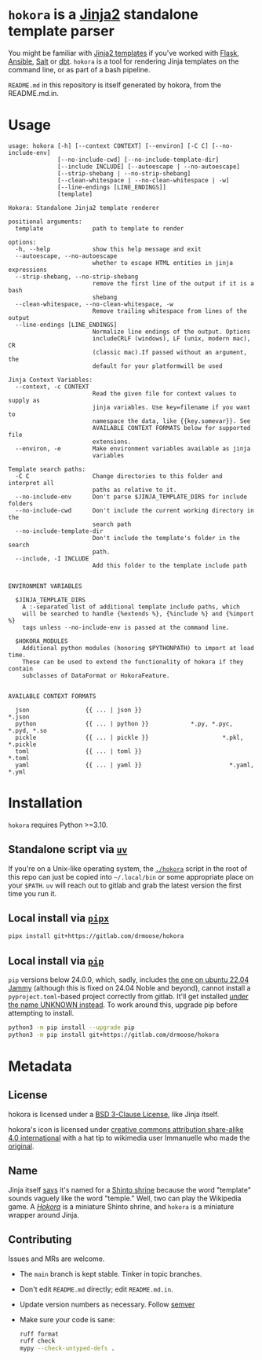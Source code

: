 <!-- vim: set ft=mdjinja et tw=80 cc : -->

# `hokora` is a [Jinja2][jinja-main] standalone template parser

You might be familiar with [Jinja2 templates][jinja-wikipedia] if you've worked
with [Flask][flask], [Ansible][ansible], [Salt][salt] or [dbt][dbt]. `hokora`
is a tool for rendering Jinja templates on the command line, or as part of a
bash pipeline.

`README.md` in this repository is itself generated by hokora, from the
README.md.in.

# Usage
```
usage: hokora [-h] [--context CONTEXT] [--environ] [-C C] [--no-include-env]
              [--no-include-cwd] [--no-include-template-dir]
              [--include INCLUDE] [--autoescape | --no-autoescape]
              [--strip-shebang | --no-strip-shebang]
              [--clean-whitespace | --no-clean-whitespace | -w]
              [--line-endings [LINE_ENDINGS]]
              [template]

Hokora: Standalone Jinja2 template renderer

positional arguments:
  template              path to template to render

options:
  -h, --help            show this help message and exit
  --autoescape, --no-autoescape
                        whether to escape HTML entities in jinja expressions
  --strip-shebang, --no-strip-shebang
                        remove the first line of the output if it is a bash
                        shebang
  --clean-whitespace, --no-clean-whitespace, -w
                        Remove trailing whitespace from lines of the output
  --line-endings [LINE_ENDINGS]
                        Normalize line endings of the output. Options
                        includeCRLF (windows), LF (unix, modern mac), CR
                        (classic mac).If passed without an argument, the
                        default for your platformwill be used

Jinja Context Variables:
  --context, -c CONTEXT
                        Read the given file for context values to supply as
                        jinja variables. Use key=filename if you want to
                        namespace the data, like {{key.somevar}}. See
                        AVAILABLE CONTEXT FORMATS below for supported file
                        extensions.
  --environ, -e         Make environment variables available as jinja
                        variables

Template search paths:
  -C C                  Change directories to this folder and interpret all
                        paths as relative to it.
  --no-include-env      Don't parse $JINJA_TEMPLATE_DIRS for include folders
  --no-include-cwd      Don't include the current working directory in the
                        search path
  --no-include-template-dir
                        Don't include the template's folder in the search
                        path.
  --include, -I INCLUDE
                        Add this folder to the template include path


ENVIRONMENT VARIABLES

  $JINJA_TEMPLATE_DIRS
    A :-separated list of additional template include paths, which
    will be searched to handle {%extends %}, {%include %} and {%import %}
    tags unless --no-include-env is passed at the command line.

  $HOKORA_MODULES
    Additional python modules (honoring $PYTHONPATH) to import at load time.
    These can be used to extend the functionality of hokora if they contain
    subclasses of DataFormat or HokoraFeature.


AVAILABLE CONTEXT FORMATS

  json                {{ ... | json }}                                *.json
  python              {{ ... | python }}            *.py, *.pyc, *.pyd, *.so
  pickle              {{ ... | pickle }}                     *.pkl, *.pickle
  toml                {{ ... | toml }}                                *.toml
  yaml                {{ ... | yaml }}                         *.yaml, *.yml

```

# Installation

`hokora` requires Python &gt;=3.10.

## Standalone script via [`uv`][uv]

If you're on a Unix-like operating system, the [`./hokora`](./hokora)
script in the root of this repo can just be copied into `~/.local/bin` or some
appropriate place on your `$PATH`. `uv` will reach out to gitlab and grab the
latest version the first time you run it.

## Local install via [`pipx`][pipx]

```bash
pipx install git+https://gitlab.com/drmoose/hokora
```

## Local install via [`pip`][pip]

`pip` versions below 24.0.0, which, sadly, includes [the one on ubuntu
22.04 Jammy][jammy-pip] (although this is fixed on 24.04 Noble and beyond),
cannot install a `pyproject.toml`-based project correctly from gitlab. It'll
get installed [under the name UNKNOWN instead][old-pip-unknown]. To work
around this, upgrade pip before attempting to install.

```bash
python3 -m pip install --upgrade pip
python3 -m pip install git+https://gitlab.com/drmoose/hokora
```
# Metadata

## License

hokora is licensed under a [BSD 3-Clause License](./COPYING), like Jinja
itself.

hokora's icon is licensed under [creative commons attribution share-alike 4.0
international][ccbysa4] with a hat tip to wikimedia user Immanuelle who made
the [original][icon-upstream].


## Name

Jinja itself [says][jinja-faq-name] it's named for a [Shinto
shrine][shrine-wikipedia] because the word "template" sounds vaguely like the
word "temple." Well, two can play the Wikipedia game. A
[_Hokora_][hokora-wikipedia] is a miniature Shinto shrine, and `hokora` is a
miniature wrapper around Jinja.


## Contributing

Issues and MRs are welcome.

- The `main` branch is kept stable. Tinker in topic branches.
- Don't edit `README.md` directly; edit `README.md.in`.
- Update version numbers as necessary. Follow [semver][semver]
- Make sure your code is sane:

  ```bash
  ruff format
  ruff check
  mypy --check-untyped-defs .
  ```


<!-- `links -->

[jinja-main]: https://jinja.palletsprojects.com
[jinja-example]: https://jinja.palletsprojects.com/en/stable/templates/#synopsis
[jinja-wikipedia]: https://en.wikipedia.org/wiki/Jinja_(template_engine)
[jinja-faq-name]: https://jinja.palletsprojects.com/en/stable/faq/#why-is-it-called-jinja
[flask]: https://flask.palletsprojects.com/en/stable/tutorial/templates/
[ansible]: https://docs.ansible.com/ansible/latest/user_guide/playbooks_templating.html
[salt]: https://docs.saltproject.io/en/latest/topics/jinja/index.html
[dbt]: https://docs.getdbt.com/docs/build/jinja-macros
[ccbysa4]: https://creativecommons.org/licenses/by-sa/4.0/deed.en
[icon-upstream]: https://commons.wikimedia.org/wiki/File:%E7%A5%A0svg.svg
[shrine-wikipedia]: https://en.wikipedia.org/wiki/Shinto_shrine
[hokora-wikipedia]: https://en.wikipedia.org/wiki/Hokora
[jammy-pip]: https://packages.ubuntu.com/jammy/python3-pip
[uv]: https://docs.astral.sh/uv/getting-started/installation/
[pipx]: https://pipx.pypa.io/latest/installation/
[pip]: https://pypi.org/project/pip/
[old-pip-unknown]: https://stackoverflow.com/q/78034052
[semver]: https://semver.org/
